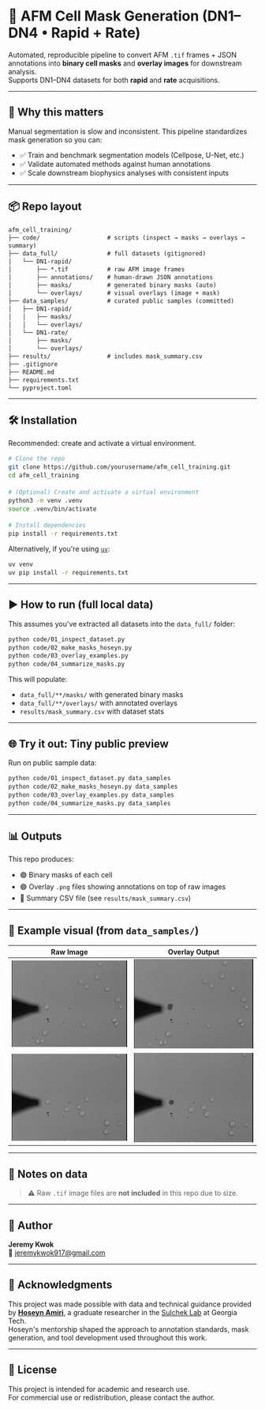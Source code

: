 # 🚀 AFM Cell Mask Generation (DN1–DN4 • Rapid + Rate)

Automated, reproducible pipeline to convert AFM `.tif` frames + JSON annotations into **binary cell masks** and **overlay images** for downstream analysis.  
Supports DN1–DN4 datasets for both **rapid** and **rate** acquisitions.

---

## 🧠 Why this matters

Manual segmentation is slow and inconsistent. This pipeline standardizes mask generation so you can:

- ✅ Train and benchmark segmentation models (Cellpose, U-Net, etc.)
- ✅ Validate automated methods against human annotations
- ✅ Scale downstream biophysics analyses with consistent inputs

---

## 📦 Repo layout

```
afm_cell_training/
├── code/                   # scripts (inspect → masks → overlays → summary)
├── data_full/              # full datasets (gitignored)
│   └── DN1-rapid/
│       ├── *.tif           # raw AFM image frames
│       ├── annotations/    # human-drawn JSON annotations
│       ├── masks/          # generated binary masks (auto)
│       └── overlays/       # visual overlays (image + mask)
├── data_samples/           # curated public samples (committed)
│   ├── DN1-rapid/
│   │   ├── masks/
│   │   └── overlays/
│   └── DN1-rate/
│       ├── masks/
│       └── overlays/
├── results/                # includes mask_summary.csv
├── .gitignore
├── README.md
├── requirements.txt
└── pyproject.toml
```

---

## 🛠️ Installation

Recommended: create and activate a virtual environment.

```bash
# Clone the repo
git clone https://github.com/yourusername/afm_cell_training.git
cd afm_cell_training

# (Optional) Create and activate a virtual environment
python3 -m venv .venv
source .venv/bin/activate

# Install dependencies
pip install -r requirements.txt
```

Alternatively, if you're using [`uv`](https://github.com/astral-sh/uv):

```bash
uv venv
uv pip install -r requirements.txt
```

---

## ▶️ How to run (full local data)

This assumes you've extracted all datasets into the `data_full/` folder:

```bash
python code/01_inspect_dataset.py
python code/02_make_masks_hoseyn.py
python code/03_overlay_examples.py
python code/04_summarize_masks.py
```

This will populate:

- `data_full/**/masks/` with generated binary masks  
- `data_full/**/overlays/` with annotated overlays  
- `results/mask_summary.csv` with dataset stats

---

## 🌐 Try it out: Tiny public preview

Run on public sample data:

```bash
python code/01_inspect_dataset.py data_samples
python code/02_make_masks_hoseyn.py data_samples
python code/03_overlay_examples.py data_samples
python code/04_summarize_masks.py data_samples
```

---

## 📊 Outputs

This repo produces:

- 🟣 Binary masks of each cell
- 🟢 Overlay `.png` files showing annotations on top of raw images
- 📄 Summary CSV file (see `results/mask_summary.csv`)

---

## 🧪 Example visual (from `data_samples/`)

| Raw Image | Overlay Output |
|-----------|----------------|
| ![raw](data_samples/DN1-rapid/cell01meas0000.png) | ![overlay](data_samples/DN1-rapid/overlays/cell01meas0000_overlay.png) |
| ![raw](data_samples/DN1-rate/cell01meas0000.png) | ![overlay](data_samples/DN1-rate/overlays/cell01meas0000_overlay.png) |

---

## 📁 Notes on data

> ⚠️ Raw `.tif` image files are **not included** in this repo due to size.

---

## 👤 Author

**Jeremy Kwok**  
📧 [jeremykwok917@gmail.com](mailto:jeremykwok917@gmail.com)

---

## 🙏 Acknowledgments

This project was made possible with data and technical guidance provided by [**Hoseyn Amiri**](https://www.sulchek2.gatech.edu/people/graduate/hoseyn-amiri/), a graduate researcher in the [Sulchek Lab](https://www.sulchek2.gatech.edu/) at Georgia Tech.  
Hoseyn's mentorship shaped the approach to annotation standards, mask generation, and tool development used throughout this work.

---

## 📄 License

This project is intended for academic and research use.  
For commercial use or redistribution, please contact the author.